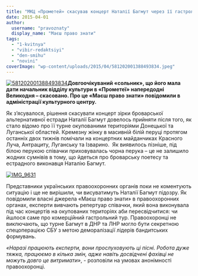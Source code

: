 ```yaml
---
title: "МКЦ «Прометей» скасував концерт Наталії Багмут через її гастрольний тур в ДНР"
date: 2015-04-01
author: 
  username: "pravoznaty"
  display_name: "Маєш право знати"
tags: 
  - "1-kvitnya"
  - "vibir-redaktsiyi"
  - "den-smihu"
  - "novini"
coverImage: "wp-content/uploads/2015/04/581202001388493834.jpeg"
---
```


[![581202001388493834](https://mpz.brovary.org/wp-content/uploads/2015/04/581202001388493834.jpeg)](https://mpz.brovary.org/wp-content/uploads/2015/04/581202001388493834.jpeg)**Довгоочікуваний «сольник», що його мала дати начальник відділу культури в «Прометеї» напередодні Великодня – скасовано. Про це «Маєш право знати» повідомили в адміністрації культурного центру.**

Як з’ясувалося, рішення скасувати концерт зірки броварської альтернативної естради Наталії Багмут довелось прийняти після того, як стало відомо про її турне окупованими територіями Донецької та Луганської областей. Кремезну жінку в масивній білій перуці протягом останніх двох тижнів помічали на концертних майданчиках Красного Луча, Антрациту, Луганську та Ізварино.  Як виявилось пізніше, під білою перукою співачки приховувалась чорна перука – це не залишило жодних сумнівів в тому, що йдеться про броварську поетесу та естрадного виконавця Наталію Багмут.

[![IMG_9631](https://mpz.brovary.org/wp-content/uploads/2015/04/IMG_96311.jpg)](https://mpz.brovary.org/wp-content/uploads/2015/04/IMG_96311.jpg)

Представники українських правоохоронних органів поки не коментують ситуацію і ще не вирішили, чи висуватимуть Наталії Багмут підозру. Як повідомили власні джерела «Маєш право знати» в правоохоронних органах, експерти вивчають репертуар співачки, який вона виконувала під час концертів на окупованих територіях аби пересвідчитися: чи йшлося саме про комерційний гастрольний тур. Правоохоронці не виключають, що турне Багмут в ДНР та ЛНР могло бути секретною спецоперацією СБУ з метою деморалізації лідерів бандитських формувань.

_«Наразі працюють експерти, вони прослуховують ці пісні. Робота дуже тяжка, працюємо в кілька змін, адже навіть досвідчені фахівці не можуть довго це витримати»_, - розповіли на умовах анонімності правоохоронці.
